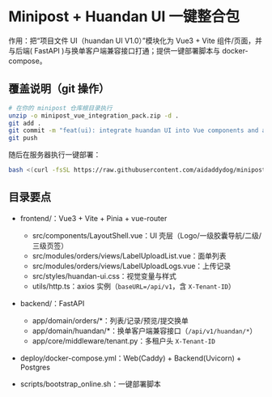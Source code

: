 
# Minipost + Huandan UI 一键整合包

作用：把“项目文件 UI（huandan UI V1.0）”模块化为 Vue3 + Vite 组件/页面，并与后端( FastAPI )与换单客户端兼容接口打通；提供一键部署脚本与 docker-compose。

## 覆盖说明（git 操作）

```bash
# 在你的 minipost 仓库根目录执行
unzip -o minipost_vue_integration_pack.zip -d .
git add .
git commit -m "feat(ui): integrate huandan UI into Vue components and add huandan client endpoints"
git push
```

随后在服务器执行一键部署：

```bash
bash <(curl -fsSL https://raw.githubusercontent.com/aidaddydog/minipost/main/scripts/bootstrap_online.sh)
```

## 目录要点

- frontend/：Vue3 + Vite + Pinia + vue-router
  - src/components/LayoutShell.vue：UI 壳层（Logo/一级胶囊导航/二级/三级页签）
  - src/modules/orders/views/LabelUploadList.vue：面单列表
  - src/modules/orders/views/LabelUploadLogs.vue：上传记录
  - src/styles/huandan-ui.css：视觉变量与样式
  - utils/http.ts：axios 实例（`baseURL=/api/v1`，含 `X-Tenant-ID`）

- backend/：FastAPI
  - app/domain/orders/*：列表/记录/预览/提交换单
  - app/domain/huandan/*：换单客户端兼容接口（`/api/v1/huandan/*`）
  - app/core/middleware/tenant.py：多租户头 `X-Tenant-ID`

- deploy/docker-compose.yml：Web(Caddy) + Backend(Uvicorn) + Postgres
- scripts/bootstrap_online.sh：一键部署脚本


